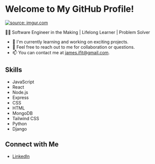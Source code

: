 # Welcome to My GitHub Profile!

<a href="https://imgur.com/Y2595ki"><img src="https://i.imgur.com/Y2595ki.png" title="source: imgur.com" /></a>

👨‍💻 Software Engineer in the Making | Lifelong Learner | Problem Solver

- 🌱 I'm currently learning and working on exciting projects.
- 💬 Feel free to reach out to me for collaboration or questions.
- 📫 You can contact me at james.ifit@gmail.com.

## Skills

- JavaScript
- React
- Node.js
- Express
- CSS
- HTML
- MongoDB
- Tailwind CSS
- Python
- Django

## Connect with Me

- [LinkedIn](https://www.linkedin.com/in/jamesredden1/)

